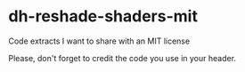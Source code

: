 # dh-reshade-shaders-mit
Code extracts I want to share with an MIT license

Please, don't forget to credit the code you use in your header.
